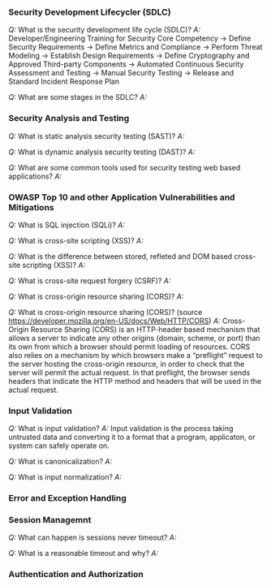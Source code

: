 
### Security Development Lifecycler (SDLC)
*Q:* What is the security development life cycle (SDLC)?
*A:* Developer/Engineering Training for Security Core Competency -> Define Security Requirements -> Define Metrics and Compliance -> Perform Threat Modeling -> Establish Design Requirements -> Define Cryptography and Approved Third-party Components -> Automated Continuous Security Assessment and Testing -> Manual Security Testing -> Release and Standard Incident Response Plan

*Q:* What are some stages in the SDLC?
*A:* 

### Security Analysis and Testing
*Q:* What is static analysis security testing (SAST)?
*A:*

*Q:* What is dynamic analysis security testing (DAST)? 
*A:*

*Q:* What are some common tools used for security testing web based applications?
*A:*

### OWASP Top 10 and other Application Vulnerabilities and Mitigations
*Q:* What is SQL injection (SQLi)?
*A:*

*Q:* What is cross-site scripting (XSS)?
*A:*

*Q:* What is the difference between stored, refleted and DOM based cross-site scripting (XSS)?
*A:*

*Q:* What is cross-site request forgery (CSRF)?
*A:* 

*Q:* What is cross-origin resource sharing (CORS)?
*A:*

*Q:* What is cross-origin resource sharing (CORS)? (source https://developer.mozilla.org/en-US/docs/Web/HTTP/CORS)
*A:* Cross-Origin Resource Sharing (CORS) is an HTTP-header based mechanism that allows a server to indicate any other origins (domain, scheme, or port) than its own from which a browser should permit loading of resources. CORS also relies on a mechanism by which browsers make a “preflight” request to the server hosting the cross-origin resource, in order to check that the server will permit the actual request. In that preflight, the browser sends headers that indicate the HTTP method and headers that will be used in the actual request.

### Input Validation
*Q:* What is input validation?
*A:* Input validation is the process taking untrusted data and converting it to a format that a program, applicaton, or system can safely operate on.

*Q:* What is canonicalization?
*A:* 

*Q:* What is input normalization?
*A:*

### Error and Exception Handling

### Session Managemnt
*Q:* What can happen is sessions never timeout?
*A:*

*Q:* What is a reasonable timeout and why?
*A:* 

### Authentication and Authorization

